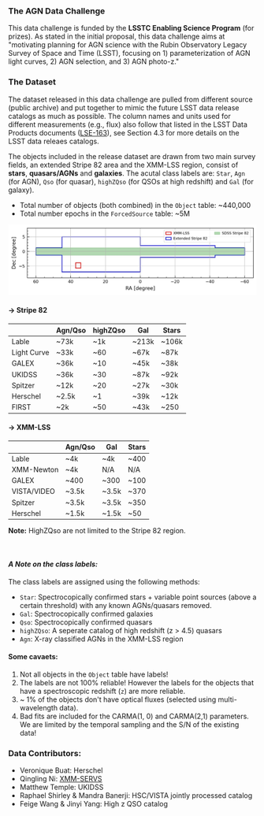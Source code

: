 ### The AGN Data Challenge
This data challenge is funded by the __LSSTC Enabling Science Program__ (for prizes). As stated in the initial proposal, this data challenge aims at "motivating planning for AGN science with the Rubin Observatory Legacy Survey of Space and Time (LSST), focusing on 1) parameterization of AGN light curves, 2) AGN selection, and 3) AGN photo-z." 

### The Dataset
The dataset released in this data challenge are pulled from different source (public archive) and put together to mimic the future LSST data release catalogs as much as possible. The column names and units used for different measurements (e.g., flux) also follow that listed in the LSST Data Products documents ([LSE-163](https://github.com/lsst/LSE-163)), see Section 4.3 for more details on the LSST data releaes catalogs. 

The objects included in the release dataset are drawn from two main survey fields, an extended Stripe 82 area and the XMM-LSS region, consist of __stars__, __quasars/AGNs__ and __galaxies__. The acutal class labels are: `Star`, `Agn` (for AGN), `Qso` (for quasar), `highZQso` (for QSOs at high redshift) and `Gal` (for galaxy). 

- Total number of objects (both combined) in the `Object` table: ~440,000
- Total number epochs in the `ForcedSource` table: ~5M

<img src='docs/figs/dc_footprint.jpeg' style='width:1200px' img>
<br>

#### -> __Stripe 82__

|               | Agn/Qso   | highZQso   | Gal       |  Stars     |
| --------------| --------- | ---------- | ----------| ---------- |
| Lable         | ~73k      | ~1k        | ~213k     | ~106k      |
| Light Curve   | ~33k      | ~60        | ~67k      | ~87k       |
| GALEX         | ~36k      | ~10        | ~45k      | ~38k       |
| UKIDSS        | ~36k      | ~30        | ~87k      | ~92k       |
| Spitzer       | ~12k      | ~20        | ~27k      | ~30k       |
| Herschel      | ~2.5k     | ~1         | ~39k      | ~12k       |
| FIRST         | ~2k       | ~50        | ~43k      | ~250       |


#### -> __XMM-LSS__

|               | Agn/Qso   | Gal       |  Stars     |
| --------------| --------- | ----------| ---------- |
| Lable         | ~4k       | ~4k       | ~400       |
| XMM-Newton    | ~4k       | N/A       | N/A        |
| GALEX         | ~400      | ~300      | ~100       |
| VISTA/VIDEO   | ~3.5k     | ~3.5k     | ~370       |
| Spitzer       | ~3.5k     | ~3.5k     | ~350       |
| Herschel      | ~1.5k     | ~1.5k     | ~50        |

__Note:__ HighZQso are not limited to the Stripe 82 region. 

<br>

#### *A Note on the class labels:*
The class labels are assigned using the following methods:
- `Star`: Spectrocopically confirmed stars + variable point sources (above a certain threshold) with any known AGNs/quasars removed.
- `Gal`: Spectrocopically confirmed galaxies
- `Qso`: Spectrocopically confirmed quasars
- `highZQso`: A seperate catalog of high redshift (z > 4.5) quasars
- `Agn`: X-ray classified AGNs in the XMM-LSS region

#### Some cavaets:
1. Not all objects in the `Object` table have labels!
1. The labels are not 100% reliable! However the labels for the objects that have a spectroscopic redshift (`z`) are more reliable. 
2. ~ 1% of the objects don't have optical fluxes (selected using multi-wavelength data).
3. Bad fits are included for the CARMA(1, 0) and CARMA(2,1) parameters. We are limited by the temporal sampling and the S/N of the existing data!


### Data Contributors:
- Veronique Buat: Herschel
- Qingling Ni: [XMM-SERVS](https://personal.psu.edu/wnb3/xmmservs/xmmservs.html)
- Matthew Temple: UKIDSS
- Raphael Shirley & Mandra Banerji: HSC/VISTA jointly processed catalog
- Feige Wang & Jinyi Yang: High z QSO catalog

